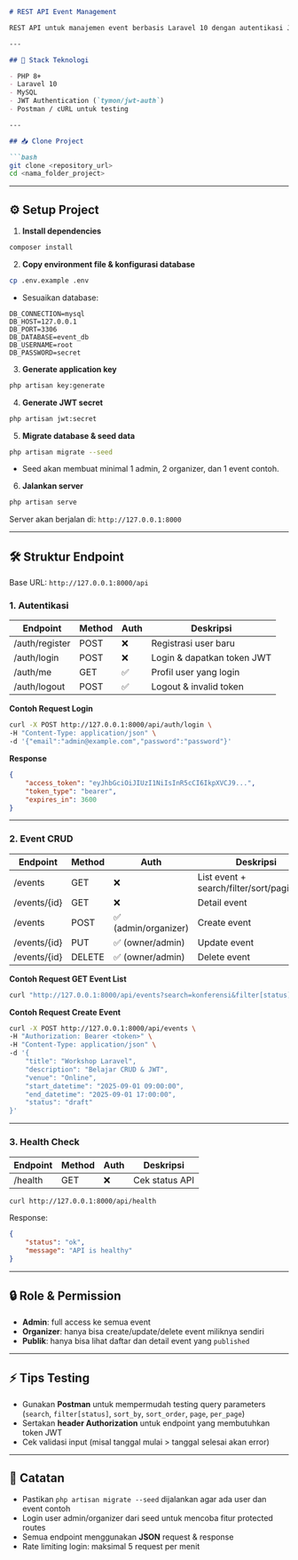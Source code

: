 
````markdown
# REST API Event Management

REST API untuk manajemen event berbasis Laravel 10 dengan autentikasi JWT. Fitur utama termasuk registrasi/login, RBAC, CRUD Event, filter, search, sorting, dan pagination.

---

## 🔹 Stack Teknologi

- PHP 8+
- Laravel 10
- MySQL
- JWT Authentication (`tymon/jwt-auth`)
- Postman / cURL untuk testing

---

## 📥 Clone Project

```bash
git clone <repository_url>
cd <nama_folder_project>
````

---

## ⚙️ Setup Project

1. **Install dependencies**

```bash
composer install
```

2. **Copy environment file & konfigurasi database**

```bash
cp .env.example .env
```

* Sesuaikan database:

```env
DB_CONNECTION=mysql
DB_HOST=127.0.0.1
DB_PORT=3306
DB_DATABASE=event_db
DB_USERNAME=root
DB_PASSWORD=secret
```

3. **Generate application key**

```bash
php artisan key:generate
```

4. **Generate JWT secret**

```bash
php artisan jwt:secret
```

5. **Migrate database & seed data**

```bash
php artisan migrate --seed
```

* Seed akan membuat minimal 1 admin, 2 organizer, dan 1 event contoh.

6. **Jalankan server**

```bash
php artisan serve
```

Server akan berjalan di: `http://127.0.0.1:8000`

---

## 🛠 Struktur Endpoint

Base URL: `http://127.0.0.1:8000/api`

### 1. Autentikasi

| Endpoint       | Method | Auth | Deskripsi                  |
| -------------- | ------ | ---- | -------------------------- |
| /auth/register | POST   | ❌    | Registrasi user baru       |
| /auth/login    | POST   | ❌    | Login & dapatkan token JWT |
| /auth/me       | GET    | ✅    | Profil user yang login     |
| /auth/logout   | POST   | ✅    | Logout & invalid token     |

**Contoh Request Login**

```bash
curl -X POST http://127.0.0.1:8000/api/auth/login \
-H "Content-Type: application/json" \
-d '{"email":"admin@example.com","password":"password"}'
```

**Response**

```json
{
    "access_token": "eyJhbGciOiJIUzI1NiIsInR5cCI6IkpXVCJ9...",
    "token_type": "bearer",
    "expires_in": 3600
}
```

---

### 2. Event CRUD

| Endpoint     | Method | Auth                | Deskripsi                                  |
| ------------ | ------ | ------------------- | ------------------------------------------ |
| /events      | GET    | ❌                   | List event + search/filter/sort/pagination |
| /events/{id} | GET    | ❌                   | Detail event                               |
| /events      | POST   | ✅ (admin/organizer) | Create event                               |
| /events/{id} | PUT    | ✅ (owner/admin)     | Update event                               |
| /events/{id} | DELETE | ✅ (owner/admin)     | Delete event                               |

**Contoh Request GET Event List**

```bash
curl "http://127.0.0.1:8000/api/events?search=konferensi&filter[status]=published&sort_by=start_datetime&sort_order=desc&page=1&per_page=5"
```

**Contoh Request Create Event**

```bash
curl -X POST http://127.0.0.1:8000/api/events \
-H "Authorization: Bearer <token>" \
-H "Content-Type: application/json" \
-d '{
    "title": "Workshop Laravel",
    "description": "Belajar CRUD & JWT",
    "venue": "Online",
    "start_datetime": "2025-09-01 09:00:00",
    "end_datetime": "2025-09-01 17:00:00",
    "status": "draft"
}'
```

---

### 3. Health Check

| Endpoint | Method | Auth | Deskripsi      |
| -------- | ------ | ---- | -------------- |
| /health  | GET    | ❌    | Cek status API |

```bash
curl http://127.0.0.1:8000/api/health
```

Response:

```json
{
    "status": "ok",
    "message": "API is healthy"
}
```

---

## 🔒 Role & Permission

* **Admin**: full access ke semua event
* **Organizer**: hanya bisa create/update/delete event miliknya sendiri
* **Publik**: hanya bisa lihat daftar dan detail event yang `published`

---

## ⚡ Tips Testing

* Gunakan **Postman** untuk mempermudah testing query parameters (`search`, `filter[status]`, `sort_by`, `sort_order`, `page`, `per_page`)
* Sertakan **header Authorization** untuk endpoint yang membutuhkan token JWT
* Cek validasi input (misal tanggal mulai > tanggal selesai akan error)

---

## 📌 Catatan

* Pastikan `php artisan migrate --seed` dijalankan agar ada user dan event contoh
* Login user admin/organizer dari seed untuk mencoba fitur protected routes
* Semua endpoint menggunakan **JSON** request & response
* Rate limiting login: maksimal 5 request per menit
